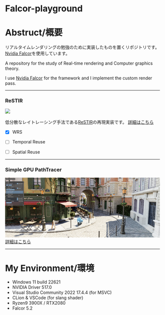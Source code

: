 # Falcor-playground
# Abstruct/概要

リアルタイムレンダリングの勉強のために実装したものを置くリポジトリです。
[Nvidia Falcor](https://github.com/NVIDIAGameWorks/Falcor)を使用しています。

A repository for the study of Real-time rendering and Computer graphics theory.

I use [Nvidia Falcor](https://github.com/NVIDIAGameWorks/Falcor) for the framework and I implement the custom render pass.

---
### ReSTIR
![](Images/2023-01-20-22-41-00.png)

低分散なレイトレーシング手法である[ReSTIR](https://research.nvidia.com/publication/2020-07_spatiotemporal-reservoir-resampling-real-time-ray-tracing-dynamic-direct)の再現実装です。
[詳細はこちら](https://blog-56fdvahko-udemegane.vercel.app/p/restir%E3%82%92%E5%AE%9F%E8%A3%85%E3%81%99%E3%82%8B-%E3%81%9D%E3%81%AE1/)
- [x] WRS
- [ ] Temporal Reuse
- [ ] Spatial Reuse


---
### Simple GPU PathTracer
![](Images/2023-01-13-03-29-30.png)
[詳細はこちら](https://blog.udemegane.net/p/falcor%E3%81%A7gpu%E3%83%91%E3%82%B9%E3%83%88%E3%83%AC%E3%83%BC%E3%82%B5%E3%83%BC%E3%81%AE%E5%AE%9F%E8%A3%85/)

---
# My Environment/環境
- Windows 11 build 22621
- NVIDIA Driver 517.0
- Visual Studio Community 2022 17.4.4 (for MSVC)
- CLion & VSCode (for slang shader)
- Ryzen9 3900X / RTX2080
- Falcor 5.2

